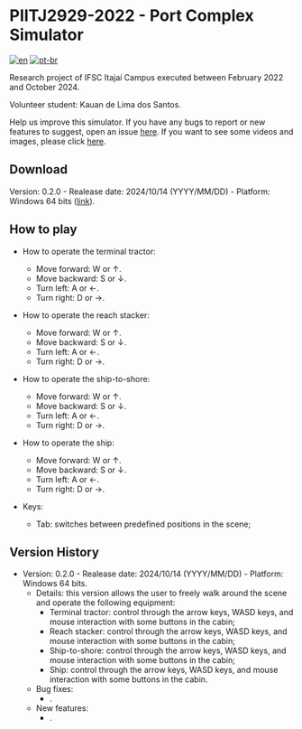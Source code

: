 # PIITJ2929-2022 - Port Complex Simulator
[![en](https://img.shields.io/badge/lang-en-red.svg)](README.md)
[![pt-br](https://img.shields.io/badge/lang-pt--br-green.svg)](README.pt-br.md)

Research project of IFSC Itajaí Campus executed between February 2022 and October 2024.

Volunteer student: Kauan de Lima dos Santos.

Help us improve this simulator. If you have any bugs to report or new features to suggest, open an issue [here](https://github.com/sergiopetrovcic/PIITJ2929-2022/issues). If you want to see some videos and images, please click [here](https://sites.google.com/view/xrai/projetos-encerrados/PIITJ2929-2022).

## Download

Version: 0.2.0 - Realease date: 2024/10/14 (YYYY/MM/DD) - Platform: Windows 64 bits ([link](https://drive.google.com/uc?export=download&id=1zf1tM9Z1knnah1MI3kb8kCU9eQdOJ-yF)).

## How to play
- How to operate the terminal tractor:
  - Move forward: W or ↑.
  - Move backward: S or ↓.
  - Turn left: A or ←.
  - Turn right: D or →.

- How to operate the reach stacker:
  - Move forward: W or ↑.
  - Move backward: S or ↓.
  - Turn left: A or ←.
  - Turn right: D or →.

- How to operate the ship-to-shore:
  - Move forward: W or ↑.
  - Move backward: S or ↓.
  - Turn left: A or ←.
  - Turn right: D or →.

- How to operate the ship:
  - Move forward: W or ↑.
  - Move backward: S or ↓.
  - Turn left: A or ←.
  - Turn right: D or →.

- Keys:
  - Tab: switches between predefined positions in the scene;

## Version History

- Version: 0.2.0 - Realease date: 2024/10/14 (YYYY/MM/DD) - Platform: Windows 64 bits.
  - Details: this version allows the user to freely walk around the scene and operate the following equipment:
    - Terminal tractor: control through the arrow keys, WASD keys, and mouse interaction with some buttons in the cabin;
    - Reach stacker: control through the arrow keys, WASD keys, and mouse interaction with some buttons in the cabin;
    - Ship-to-shore: control through the arrow keys, WASD keys, and mouse interaction with some buttons in the cabin;
    - Ship: control through the arrow keys, WASD keys, and mouse interaction with some buttons in the cabin.
  - Bug fixes:
    - .
  - New features:
    - .
